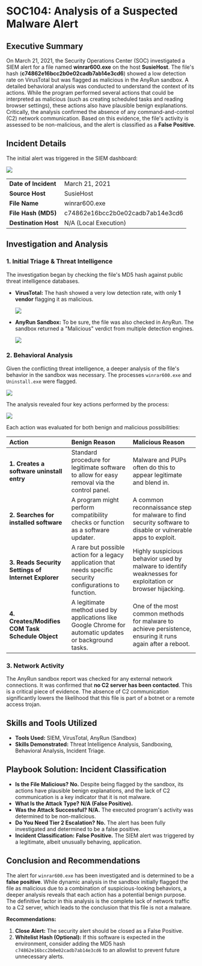 # SOC104: Analysis of a Suspected Malware Alert

## Executive Summary

On March 21, 2021, the Security Operations Center (SOC) investigated a SIEM alert for a file named **winrar600.exe** on the host **SusieHost**. The file's hash (**c74862e16bcc2b0e02cadb7ab14e3cd6**) showed a low detection rate on VirusTotal but was flagged as malicious in the AnyRun sandbox. A detailed behavioral analysis was conducted to understand the context of its actions. While the program performed several actions that could be interpreted as malicious (such as creating scheduled tasks and reading browser settings), these actions also have plausible benign explanations. Critically, the analysis confirmed the absence of any command-and-control (C2) network communication. Based on this evidence, the file's activity is assessed to be non-malicious, and the alert is classified as a **False Positive**.

## Incident Details

The initial alert was triggered in the SIEM dashboard:

![](https://miro.medium.com/v2/resize:fit:700/1*TCRCKcm_nfI_rMoFoINIWA.png)

| | |
| :--- | :--- |
| **Date of Incident** | March 21, 2021 |
| **Source Host** | SusieHost |
| **File Name** | winrar600.exe |
| **File Hash (MD5)** | c74862e16bcc2b0e02cadb7ab14e3cd6 |
| **Destination Host** | N/A (Local Execution) |

## Investigation and Analysis

### 1. Initial Triage & Threat Intelligence

The investigation began by checking the file's MD5 hash against public threat intelligence databases.

*   **VirusTotal:** The hash showed a very low detection rate, with only **1 vendor** flagging it as malicious.

    ![](https://miro.medium.com/v2/resize:fit:700/1*XB2Eoptto2OZYnZ2bXvdmw.png)

*   **AnyRun Sandbox:** To be sure, the file was also checked in AnyRun. The sandbox returned a "Malicious" verdict from multiple detection engines.

    ![](https://miro.medium.com/v2/resize:fit:700/1*-E53c6peUya8vMw7ALbI5w.png)

### 2. Behavioral Analysis

Given the conflicting threat intelligence, a deeper analysis of the file's behavior in the sandbox was necessary. The processes `winrar600.exe` and `Uninstall.exe` were flagged.

![](https://miro.medium.com/v2/resize:fit:700/1*AWouldZgBIODApLEw4HJpA.png)

The analysis revealed four key actions performed by the process:

![](https://miro.medium.com/v2/resize:fit:609/1*OmW31mt37S6Sx61wYZFfUw.png)

Each action was evaluated for both benign and malicious possibilities:

| Action | Benign Reason | Malicious Reason |
| :--- | :--- | :--- |
| **1. Creates a software uninstall entry** | Standard procedure for legitimate software to allow for easy removal via the control panel. | Malware and PUPs often do this to appear legitimate and blend in. |
| **2. Searches for installed software** | A program might perform compatibility checks or function as a software updater. | A common reconnaissance step for malware to find security software to disable or vulnerable apps to exploit. |
| **3. Reads Security Settings of Internet Explorer** | A rare but possible action for a legacy application that needs specific security configurations to function. | Highly suspicious behavior used by malware to identify weaknesses for exploitation or browser hijacking. |
| **4. Creates/Modifies COM Task Schedule Object**| A legitimate method used by applications like Google Chrome for automatic updates or background tasks. | One of the most common methods for malware to achieve persistence, ensuring it runs again after a reboot. |

### 3. Network Activity

The AnyRun sandbox report was checked for any external network connections. It was confirmed that **no C2 server has been contacted**. This is a critical piece of evidence. The absence of C2 communication significantly lowers the likelihood that this file is part of a botnet or a remote access trojan.

## Skills and Tools Utilized

*   **Tools Used:** SIEM, VirusTotal, AnyRun (Sandbox)
*   **Skills Demonstrated:** Threat Intelligence Analysis, Sandboxing, Behavioral Analysis, Incident Triage.

## Playbook Solution: Incident Classification

*   **Is the File Malicious?** **No.** Despite being flagged by the sandbox, its actions have plausible benign explanations, and the lack of C2 communication is a key indicator that it is not malware.
*   **What Is the Attack Type?** **N/A (False Positive).**
*   **Was the Attack Successful?** **N/A.** The executed program's activity was determined to be non-malicious.
*   **Do You Need Tier 2 Escalation?** **No.** The alert has been fully investigated and determined to be a false positive.
*   **Incident Classification:** **False Positive.** The SIEM alert was triggered by a legitimate, albeit unusually behaving, application.

## Conclusion and Recommendations

The alert for `winrar600.exe` has been investigated and is determined to be a **false positive**. While dynamic analysis in the sandbox initially flagged the file as malicious due to a combination of suspicious-looking behaviors, a deeper analysis reveals that each action has a potential benign purpose. The definitive factor in this analysis is the complete lack of network traffic to a C2 server, which leads to the conclusion that this file is not a malware.

**Recommendations:**

1.  **Close Alert:** The security alert should be closed as a False Positive.
2.  **Whitelist Hash (Optional):** If this software is expected in the environment, consider adding the MD5 hash `c74862e16bcc2b0e02cadb7ab14e3cd6` to an allowlist to prevent future unnecessary alerts.
